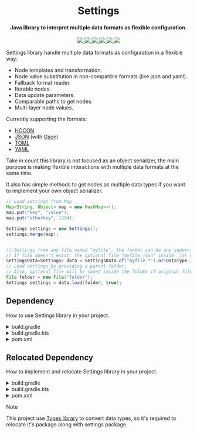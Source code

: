 <h1 align="center">Settings</h1>

<h4 align="center">Java library to interpret multiple data formats as flexible configuration.</h4>

<p align="center">
    <a href="https://saic.one/discord">
        <img src="https://img.shields.io/discord/974288218839191612.svg?style=flat-square&label=discord&logo=discord&logoColor=white&color=7289da"/>
    </a>
    <a href="https://www.codefactor.io/repository/github/saicone/settings">
        <img src="https://img.shields.io/codefactor/grade/github/saicone/settings?style=flat-square&logo=codefactor&logoColor=white&label=codefactor&color=00b16a"/>
    </a>
    <a href="https://github.com/saicone/settings">
        <img src="https://img.shields.io/github/languages/code-size/saicone/settings?logo=github&logoColor=white&style=flat-square"/>
    </a>
    <a href="https://jitpack.io/#com.saicone/settings">
        <img src="https://img.shields.io/github/v/tag/saicone/settings?style=flat-square&logo=jitpack&logoColor=white&label=JitPack&color=brigthgreen"/>
    </a>
    <a href="https://javadoc.saicone.com/settings/">
        <img src="https://img.shields.io/badge/JavaDoc-Online-green?style=flat-square"/>
    </a>
    <a href="https://docs.saicone.com/settings/">
        <img src="https://img.shields.io/badge/Saicone-Settings%20Wiki-3b3bb0?logo=github&logoColor=white&style=flat-square"/>
    </a>
</p>

Settings library handle multiple data formats as configuration in a flexible way:

* Node templates and transformation.
* Node value substitution in non-compatible formats (like json and yaml).
* Fallback format reader.
* Iterable nodes.
* Data update parameters.
* Comparable paths to get nodes.
* Multi-layer node values.

Currently supporting the formats:

* [HOCON](https://github.com/lightbend/config/blob/main/HOCON.md)
* [JSON](https://www.json.org/) (with [Gson](https://github.com/google/gson))
* [TOML](https://toml.io/en/v1.0.0)
* [YAML](http://yaml.org/spec/1.1/current.html)

Take in count this library is not focused as an object serializer, the main purpose is making flexible interactions with multiple data formats at the same time.

It also has simple methods to get nodes as multiple data types if you want to implement your own object serializer.

```java
// Load settings from Map
Map<String, Object> map = new HashMap<>();
map.put("key", "value");
map.put("otherkey", 1234);

Settings settings = new Settings();
settings.merge(map);


// Settings from any file named "myfile", the format can be any supported format.
// If file doesn't exist, the optional file "myfile.json" inside .jar will be used.
SettingsData<Settings> data = SettingsData.of("myfile.*").or(DataType.INPUT_STREAM, "myfile.json");
// Load settings by providing a parent folder.
// Also, optional file will be saved inside the folder if original file doesn't exist
File folder = new File("folder");
Settings settings = data.load(folder, true);
```

## Dependency

How to use Settings library in your project.

<details>
  <summary>build.gradle</summary>

```groovy
repositories {
    maven { url 'https://jitpack.io' }
}

dependencies {
    implementation 'com.saicone.settings:settings:VERSION'
    // Other modules
    implementation 'com.saicone.settings:settings-gson:VERSION'
    implementation 'com.saicone.settings:settings-hocon:VERSION'
    implementation 'com.saicone.settings:settings-toml:VERSION'
    implementation 'com.saicone.settings:settings-yaml:VERSION'
}
```

</details>

<details>
  <summary>build.gradle.kts</summary>

```kotlin
repositories {
    maven("https://jitpack.io")
}

dependencies {
    implementation("com.saicone.settings:settings:VERSION")
    // Other modules
    implementation("com.saicone.settings:settings-gson:VERSION")
    implementation("com.saicone.settings:settings-hocon:VERSION")
    implementation("com.saicone.settings:settings-toml:VERSION")
    implementation("com.saicone.settings:settings-yaml:VERSION")
}
```

</details>

<details>
  <summary>pom.xml</summary>

```xml
<repositories>
    <repository>
        <id>Jitpack</id>
        <url>https://jitpack.io</url>
    </repository>
</repositories>

<dependencies>
    <dependency>
        <groupId>com.saicone.settings</groupId>
        <artifactId>settings</artifactId>
        <version>VERSION</version>
        <scope>compile</scope>
    </dependency>
    <!-- Other modules -->
    <dependency>
        <groupId>com.saicone.settings</groupId>
        <artifactId>settings-gson</artifactId>
        <version>VERSION</version>
        <scope>compile</scope>
    </dependency>
    <dependency>
        <groupId>com.saicone.settings</groupId>
        <artifactId>settings-hocon</artifactId>
        <version>VERSION</version>
        <scope>compile</scope>
    </dependency>
    <dependency>
        <groupId>com.saicone.settings</groupId>
        <artifactId>settings-toml</artifactId>
        <version>VERSION</version>
        <scope>compile</scope>
    </dependency>
    <dependency>
        <groupId>com.saicone.settings</groupId>
        <artifactId>settings-yaml</artifactId>
        <version>VERSION</version>
        <scope>compile</scope>
    </dependency>
</dependencies>
```

</details>

## Relocated Dependency

How to implement and relocate Settings library in your project.

<details>
  <summary>build.gradle</summary>

```groovy
plugins {
    id 'com.gradleup.shadow' version '8.3.5'
}

repositories {
    maven { url 'https://jitpack.io' }
}

dependencies {
    implementation 'com.saicone.settings:settings:VERSION'
    // Other modules
    implementation 'com.saicone.settings:settings-gson:VERSION'
    implementation 'com.saicone.settings:settings-hocon:VERSION'
    implementation 'com.saicone.settings:settings-toml:VERSION'
    implementation 'com.saicone.settings:settings-yaml:VERSION'
}

jar.dependsOn (shadowJar)

shadowJar {
    // Relocate packages (DO NOT IGNORE THIS)
    relocate 'com.saicone.types', project.group + '.libs.types'
    relocate 'com.saicone.settings', project.group + '.libs.settings'
    // Exclude unused classes (optional)
    minimize()
}
```

</details>

<details>
  <summary>build.gradle.kts</summary>

```kotlin
plugins {
    id("com.gradleup.shadow") version "8.3.5"
}

repositories {
    maven("https://jitpack.io")
}

dependencies {
    implementation("com.saicone.settings:settings:VERSION")
    // Other modules
    implementation("com.saicone.settings:settings-gson:VERSION")
    implementation("com.saicone.settings:settings-hocon:VERSION")
    implementation("com.saicone.settings:settings-toml:VERSION")
    implementation("com.saicone.settings:settings-yaml:VERSION")
}

tasks {
    jar {
        dependsOn(tasks.shadowJar)
    }

    shadowJar {
        // Relocate packages (DO NOT IGNORE THIS)
        relocate("com.saicone.types", "${project.group}.libs.types")
        relocate("com.saicone.settings", "${project.group}.libs.settings")
        // Exclude unused classes (optional)
        minimize()
    }
}
```

</details>

<details>
  <summary>pom.xml</summary>

```xml
<repositories>
    <repository>
        <id>Jitpack</id>
        <url>https://jitpack.io</url>
    </repository>
</repositories>

<dependencies>
    <dependency>
        <groupId>com.saicone.settings</groupId>
        <artifactId>settings</artifactId>
        <version>VERSION</version>
        <scope>compile</scope>
    </dependency>
    <!-- Other modules -->
    <dependency>
        <groupId>com.saicone.settings</groupId>
        <artifactId>settings-gson</artifactId>
        <version>VERSION</version>
        <scope>compile</scope>
    </dependency>
    <dependency>
        <groupId>com.saicone.settings</groupId>
        <artifactId>settings-hocon</artifactId>
        <version>VERSION</version>
        <scope>compile</scope>
    </dependency>
    <dependency>
        <groupId>com.saicone.settings</groupId>
        <artifactId>settings-toml</artifactId>
        <version>VERSION</version>
        <scope>compile</scope>
    </dependency>
    <dependency>
        <groupId>com.saicone.settings</groupId>
        <artifactId>settings-yaml</artifactId>
        <version>VERSION</version>
        <scope>compile</scope>
    </dependency>
</dependencies>

<build>
    <plugin>
        <groupId>org.apache.maven.plugins</groupId>
        <artifactId>maven-shade-plugin</artifactId>
        <version>3.3.0</version>
        <configuration>
            <relocations>
                <!-- Relocate packages (DO NOT IGNORE THIS) -->
                <relocation>
                    <pattern>com.saicone.types</pattern>
                    <shadedPattern>${project.groupId}.libs.types</shadedPattern>
                </relocation>
                <relocation>
                    <pattern>com.saicone.settings</pattern>
                    <shadedPattern>${project.groupId}.libs.settings</shadedPattern>
                </relocation>
            </relocations>
            <!-- Exclude unused classes (optional) -->
            <minimizeJar>true</minimizeJar>
        </configuration>
        <executions>
            <execution>
                <phase>package</phase>
                <goals>
                    <goal>shade</goal>
                </goals>
            </execution>
        </executions>
    </plugin>
</build>
```

</details>

> [!NOTE]  
> This project use [Types library](https://github.com/saicone/types) to convert data types, so it's required to relocate it's package along with settings package.